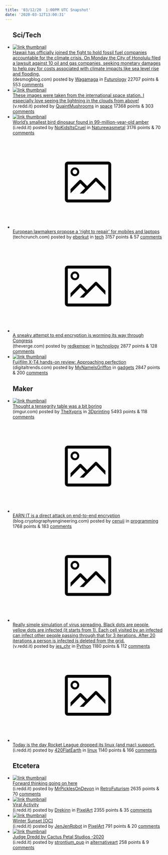 ```yaml
---
title: '03/12/20  1:00PM UTC Snapshot'
date: '2020-03-12T13:00:31'
---
```

<ul>
<h2>Sci/Tech</h2>

<li><a href='https://www.desmogblog.com/2020/03/09/fossil-fuel-companies-knew-honolulu-hawaii-lawsuit-climate-impacts'><img src='https://b.thumbs.redditmedia.com/-N5Rm7nwEbt9FapYf4ShNJtkTgol_WGw2D6CjKg6vxI.jpg' alt='link thumbnail'></a><div><div class='linkTitle'><a href='https://www.desmogblog.com/2020/03/09/fossil-fuel-companies-knew-honolulu-hawaii-lawsuit-climate-impacts'>Hawaii has officially joined the fight to hold fossil fuel companies accountable for the climate crisis. On Monday the City of Honolulu filed a lawsuit against 10 oil and gas companies, seeking monetary damages to help pay for costs associated with climate impacts like sea level rise and flooding.</a></div>(desmogblog.com) posted by <a href='https://www.reddit.com/user/Wagamaga'>Wagamaga</a> in <a href='https://www.reddit.com/r/Futurology'>Futurology</a> 22707 points & 553 <a href='https://www.reddit.com/r/Futurology/comments/fh5g70/hawaii_has_officially_joined_the_fight_to_hold/'>comments</a></div></li>

<li><a href='https://v.redd.it/jbbtn2jwo3m41'><img src='https://b.thumbs.redditmedia.com/jd-5qRexcxFpitfx7BrJKdc52fGsy6rvKofWyYzrJAQ.jpg' alt='link thumbnail'></a><div><div class='linkTitle'><a href='https://v.redd.it/jbbtn2jwo3m41'>These images were taken from the international space station. I especially love seeing the lightning in the clouds from above!</a></div>(v.redd.it) posted by <a href='https://www.reddit.com/user/QuaintMushrooms'>QuaintMushrooms</a> in <a href='https://www.reddit.com/r/space'>space</a> 17368 points & 303 <a href='https://www.reddit.com/r/space/comments/fh3ig1/these_images_were_taken_from_the_international/'>comments</a></div></li>

<li><a href='https://i.redd.it/fp68wclp04m41.jpg'><img src='https://b.thumbs.redditmedia.com/dgNcGOHZIjmtT5VnpW14lDfGB6a5YizCwYo70FBrpOQ.jpg' alt='link thumbnail'></a><div><div class='linkTitle'><a href='https://i.redd.it/fp68wclp04m41.jpg'>World’s smallest bird dinosaur found in 99-million-year-old amber</a></div>(i.redd.it) posted by <a href='https://www.reddit.com/user/NoKidsItsCruel'>NoKidsItsCruel</a> in <a href='https://www.reddit.com/r/Naturewasmetal'>Naturewasmetal</a> 3176 points & 70 <a href='https://www.reddit.com/r/Naturewasmetal/comments/fh4jc9/worlds_smallest_bird_dinosaur_found_in/'>comments</a></div></li>

<li><a href='https://techcrunch.com/2020/03/11/european-lawmakers-propose-a-right-to-repair-for-mobiles-and-laptops/'><svg version='1.1' viewBox='-34 -14 104 64' preserveAspectRatio='xMidYMid meet' xmlns='http://www.w3.org/2000/svg' xmlns:xlink='http://www.w3.org/1999/xlink'>
    <title>link thumbnail</title>
    <path d='M32,4H4A2,2,0,0,0,2,6V30a2,2,0,0,0,2,2H32a2,2,0,0,0,2-2V6A2,2,0,0,0,32,4ZM4,30V6H32V30Z'></path>
    <path d='M8.92,14a3,3,0,1,0-3-3A3,3,0,0,0,8.92,14Zm0-4.6A1.6,1.6,0,1,1,7.33,11,1.6,1.6,0,0,1,8.92,9.41Z'></path>
    <path d='M22.78,15.37l-5.4,5.4-4-4a1,1,0,0,0-1.41,0L5.92,22.9v2.83l6.79-6.79L16,22.18l-3.75,3.75H15l8.45-8.45L30,24V21.18l-5.81-5.81A1,1,0,0,0,22.78,15.37Z'></path>
    </svg></a><div><div class='linkTitle'><a href='https://techcrunch.com/2020/03/11/european-lawmakers-propose-a-right-to-repair-for-mobiles-and-laptops/'>European lawmakers propose a ‘right to repair’ for mobiles and laptops</a></div>(techcrunch.com) posted by <a href='https://www.reddit.com/user/eberkut'>eberkut</a> in <a href='https://www.reddit.com/r/tech'>tech</a> 3157 points & 57 <a href='https://www.reddit.com/r/tech/comments/fh43se/european_lawmakers_propose_a_right_to_repair_for/'>comments</a></div></li>

<li><a href='https://www.theverge.com/interface/2020/3/12/21174815/earn-it-act-encryption-killer-lindsay-graham-match-group'><svg version='1.1' viewBox='-34 -14 104 64' preserveAspectRatio='xMidYMid meet' xmlns='http://www.w3.org/2000/svg' xmlns:xlink='http://www.w3.org/1999/xlink'>
    <title>link thumbnail</title>
    <path d='M32,4H4A2,2,0,0,0,2,6V30a2,2,0,0,0,2,2H32a2,2,0,0,0,2-2V6A2,2,0,0,0,32,4ZM4,30V6H32V30Z'></path>
    <path d='M8.92,14a3,3,0,1,0-3-3A3,3,0,0,0,8.92,14Zm0-4.6A1.6,1.6,0,1,1,7.33,11,1.6,1.6,0,0,1,8.92,9.41Z'></path>
    <path d='M22.78,15.37l-5.4,5.4-4-4a1,1,0,0,0-1.41,0L5.92,22.9v2.83l6.79-6.79L16,22.18l-3.75,3.75H15l8.45-8.45L30,24V21.18l-5.81-5.81A1,1,0,0,0,22.78,15.37Z'></path>
    </svg></a><div><div class='linkTitle'><a href='https://www.theverge.com/interface/2020/3/12/21174815/earn-it-act-encryption-killer-lindsay-graham-match-group'>A sneaky attempt to end encryption is worming its way through Congress</a></div>(theverge.com) posted by <a href='https://www.reddit.com/user/redkemper'>redkemper</a> in <a href='https://www.reddit.com/r/technology'>technology</a> 2877 points & 128 <a href='https://www.reddit.com/r/technology/comments/fhe39k/a_sneaky_attempt_to_end_encryption_is_worming_its/'>comments</a></div></li>

<li><a href='https://www.digitaltrends.com/digital-camera-reviews/fujifilm-x-t4-review/'><img src='https://b.thumbs.redditmedia.com/8P5DE65y7YyRzx8-ovvK5gIeHHZUtBGaY-ipycC3dmA.jpg' alt='link thumbnail'></a><div><div class='linkTitle'><a href='https://www.digitaltrends.com/digital-camera-reviews/fujifilm-x-t4-review/'>Fujifilm X-T4 hands-on review: Approaching perfection</a></div>(digitaltrends.com) posted by <a href='https://www.reddit.com/user/MyNameIsGriffon'>MyNameIsGriffon</a> in <a href='https://www.reddit.com/r/gadgets'>gadgets</a> 2847 points & 200 <a href='https://www.reddit.com/r/gadgets/comments/fgx4q2/fujifilm_xt4_handson_review_approaching_perfection/'>comments</a></div></li>

<h2>Maker</h2>

<li><a href='https://imgur.com/8I4tAXY'><img src='https://b.thumbs.redditmedia.com/j8Nyzd5Vrhyo9AIJsT2O_4anLis-8MaZN8YOnu7w7lQ.jpg' alt='link thumbnail'></a><div><div class='linkTitle'><a href='https://imgur.com/8I4tAXY'>Thought a tensegrity table was a bit boring</a></div>(imgur.com) posted by <a href='https://www.reddit.com/user/TheXypris'>TheXypris</a> in <a href='https://www.reddit.com/r/3Dprinting'>3Dprinting</a> 5493 points & 118 <a href='https://www.reddit.com/r/3Dprinting/comments/fh5cvo/thought_a_tensegrity_table_was_a_bit_boring/'>comments</a></div></li>

<li><a href='https://blog.cryptographyengineering.com/2020/03/06/earn-it-is-an-attack-on-encryption'><svg version='1.1' viewBox='-34 -14 104 64' preserveAspectRatio='xMidYMid meet' xmlns='http://www.w3.org/2000/svg' xmlns:xlink='http://www.w3.org/1999/xlink'>
    <title>link thumbnail</title>
    <path d='M32,4H4A2,2,0,0,0,2,6V30a2,2,0,0,0,2,2H32a2,2,0,0,0,2-2V6A2,2,0,0,0,32,4ZM4,30V6H32V30Z'></path>
    <path d='M8.92,14a3,3,0,1,0-3-3A3,3,0,0,0,8.92,14Zm0-4.6A1.6,1.6,0,1,1,7.33,11,1.6,1.6,0,0,1,8.92,9.41Z'></path>
    <path d='M22.78,15.37l-5.4,5.4-4-4a1,1,0,0,0-1.41,0L5.92,22.9v2.83l6.79-6.79L16,22.18l-3.75,3.75H15l8.45-8.45L30,24V21.18l-5.81-5.81A1,1,0,0,0,22.78,15.37Z'></path>
    </svg></a><div><div class='linkTitle'><a href='https://blog.cryptographyengineering.com/2020/03/06/earn-it-is-an-attack-on-encryption'>EARN IT is a direct attack on end-to-end encryption</a></div>(blog.cryptographyengineering.com) posted by <a href='https://www.reddit.com/user/cenuij'>cenuij</a> in <a href='https://www.reddit.com/r/programming'>programming</a> 1768 points & 183 <a href='https://www.reddit.com/r/programming/comments/fh6ht9/earn_it_is_a_direct_attack_on_endtoend_encryption/'>comments</a></div></li>

<li><a href='https://v.redd.it/ujf804w894m41'><svg version='1.1' viewBox='-34 -14 104 64' preserveAspectRatio='xMidYMid meet' xmlns='http://www.w3.org/2000/svg' xmlns:xlink='http://www.w3.org/1999/xlink'>
    <title>link thumbnail</title>
    <path d='M32,4H4A2,2,0,0,0,2,6V30a2,2,0,0,0,2,2H32a2,2,0,0,0,2-2V6A2,2,0,0,0,32,4ZM4,30V6H32V30Z'></path>
    <path d='M8.92,14a3,3,0,1,0-3-3A3,3,0,0,0,8.92,14Zm0-4.6A1.6,1.6,0,1,1,7.33,11,1.6,1.6,0,0,1,8.92,9.41Z'></path>
    <path d='M22.78,15.37l-5.4,5.4-4-4a1,1,0,0,0-1.41,0L5.92,22.9v2.83l6.79-6.79L16,22.18l-3.75,3.75H15l8.45-8.45L30,24V21.18l-5.81-5.81A1,1,0,0,0,22.78,15.37Z'></path>
    </svg></a><div><div class='linkTitle'><a href='https://v.redd.it/ujf804w894m41'>Really simple simulation of virus spreading. Black dots are people, yellow dots are infected (it starts from 1). Each cell visited by an infected can infect other people passing through that for 3 iterations. After 20 iterations a person is infected is deleted from the grid.</a></div>(v.redd.it) posted by <a href='https://www.reddit.com/user/jes_chr'>jes_chr</a> in <a href='https://www.reddit.com/r/Python'>Python</a> 1180 points & 112 <a href='https://www.reddit.com/r/Python/comments/fh5d7f/really_simple_simulation_of_virus_spreading_black/'>comments</a></div></li>

<li><a href='https://i.redd.it/fw5j33ufm0m41.png'><svg version='1.1' viewBox='-34 -14 104 64' preserveAspectRatio='xMidYMid meet' xmlns='http://www.w3.org/2000/svg' xmlns:xlink='http://www.w3.org/1999/xlink'>
    <title>link thumbnail</title>
    <path d='M32,4H4A2,2,0,0,0,2,6V30a2,2,0,0,0,2,2H32a2,2,0,0,0,2-2V6A2,2,0,0,0,32,4ZM4,30V6H32V30Z'></path>
    <path d='M8.92,14a3,3,0,1,0-3-3A3,3,0,0,0,8.92,14Zm0-4.6A1.6,1.6,0,1,1,7.33,11,1.6,1.6,0,0,1,8.92,9.41Z'></path>
    <path d='M22.78,15.37l-5.4,5.4-4-4a1,1,0,0,0-1.41,0L5.92,22.9v2.83l6.79-6.79L16,22.18l-3.75,3.75H15l8.45-8.45L30,24V21.18l-5.81-5.81A1,1,0,0,0,22.78,15.37Z'></path>
    </svg></a><div><div class='linkTitle'><a href='https://i.redd.it/fw5j33ufm0m41.png'>Today is the day Rocket League dropped its linux (and mac) support.</a></div>(i.redd.it) posted by <a href='https://www.reddit.com/user/420FlatEarth'>420FlatEarth</a> in <a href='https://www.reddit.com/r/linux'>linux</a> 1140 points & 166 <a href='https://www.reddit.com/r/linux/comments/fh5kac/today_is_the_day_rocket_league_dropped_its_linux/'>comments</a></div></li>

<h2>Etcetera</h2>

<li><a href='https://i.redd.it/b8j0bo3m14m41.jpg'><img src='https://b.thumbs.redditmedia.com/2l-E28HAozQ14H9rWU7ibXr1CohMbLSNFVnEd0e_YFs.jpg' alt='link thumbnail'></a><div><div class='linkTitle'><a href='https://i.redd.it/b8j0bo3m14m41.jpg'>Forward thinking going on here</a></div>(i.redd.it) posted by <a href='https://www.reddit.com/user/MrPicklesOnDevon'>MrPicklesOnDevon</a> in <a href='https://www.reddit.com/r/RetroFuturism'>RetroFuturism</a> 2635 points & 70 <a href='https://www.reddit.com/r/RetroFuturism/comments/fh4mf6/forward_thinking_going_on_here/'>comments</a></div></li>

<li><a href='https://i.redd.it/ncpzk7b295m41.gif'><img src='https://a.thumbs.redditmedia.com/dxGZnU8M8aJOiy5iAnp5X8ncWd7EOc5TnAB4ZRZkUH0.jpg' alt='link thumbnail'></a><div><div class='linkTitle'><a href='https://i.redd.it/ncpzk7b295m41.gif'>Viral Activity</a></div>(i.redd.it) posted by <a href='https://www.reddit.com/user/Drekinn'>Drekinn</a> in <a href='https://www.reddit.com/r/PixelArt'>PixelArt</a> 2355 points & 35 <a href='https://www.reddit.com/r/PixelArt/comments/fh8d9d/viral_activity/'>comments</a></div></li>

<li><a href='https://i.redd.it/l09z7fnsw3m41.png'><img src='https://b.thumbs.redditmedia.com/pCEKH2fQBbAYgUBOYwpLC_CgpTArU_MzCuIa-KNPK-U.jpg' alt='link thumbnail'></a><div><div class='linkTitle'><a href='https://i.redd.it/l09z7fnsw3m41.png'>Winter Sunset [OC]</a></div>(i.redd.it) posted by <a href='https://www.reddit.com/user/JenJenRobot'>JenJenRobot</a> in <a href='https://www.reddit.com/r/PixelArt'>PixelArt</a> 791 points & 20 <a href='https://www.reddit.com/r/PixelArt/comments/fh46e7/winter_sunset_oc/'>comments</a></div></li>

<li><a href='https://i.redd.it/c5abdk6ksxl41.png'><img src='https://a.thumbs.redditmedia.com/z6FdxYsSOu3-832N25JHp-x5cOJFPKA_flNa0vucwj0.jpg' alt='link thumbnail'></a><div><div class='linkTitle'><a href='https://i.redd.it/c5abdk6ksxl41.png'>Judge Dredd by Cactus Petal Studios -2020</a></div>(i.redd.it) posted by <a href='https://www.reddit.com/user/strontium_pup'>strontium_pup</a> in <a href='https://www.reddit.com/r/alternativeart'>alternativeart</a> 258 points & 9 <a href='https://www.reddit.com/r/alternativeart/comments/fh1s8c/judge_dredd_by_cactus_petal_studios_2020/'>comments</a></div></li>

</ul>
